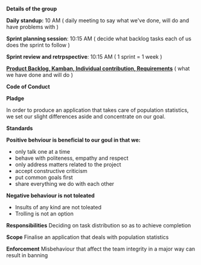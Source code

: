 __Details of the group__

__Daily standup:__ 10 AM 
( daily meeting to say what we've done, will do and have problems with )

__Sprint planning session__: 10:15 AM
( decide what backlog tasks each of us does the sprint to follow )

__Sprint review and retrpspective__: 10:15 AM
( 1 sprint = 1 week )


[__Product Backlog, Kamban, Individual contribution, Requirements__](https://docs.google.com/spreadsheets/d/1jDgYzGWdSvxJWKj4kr0p9f-xVH9wF1E7LJI6Ym2p2U4/edit?usp=sharing)
( what we have done and will do )

__Code of Conduct__

__Pladge__

In order to produce an application that takes care of population statistics, we set our slight differences aside and concentrate on our goal.

__Standards__

__Positive behviour is beneficial to our goul in that we:__
- only talk one at a time
- behave with politeness, empathy and respect
- only address matters related to the project
- accept constructive criticism
- put common goals first
- share everything we do with each other

__Negative behaviour is not toleated__
- Insults of any kind are not toleated
- Trolling is not an option

__Responsibilities__
Deciding on task distribution so as to achieve completion

__Scope__
Finalise an application that deals with population statistics

__Enforcement__
Misbehaviour that affect the team integrity in a major way can result in banning
